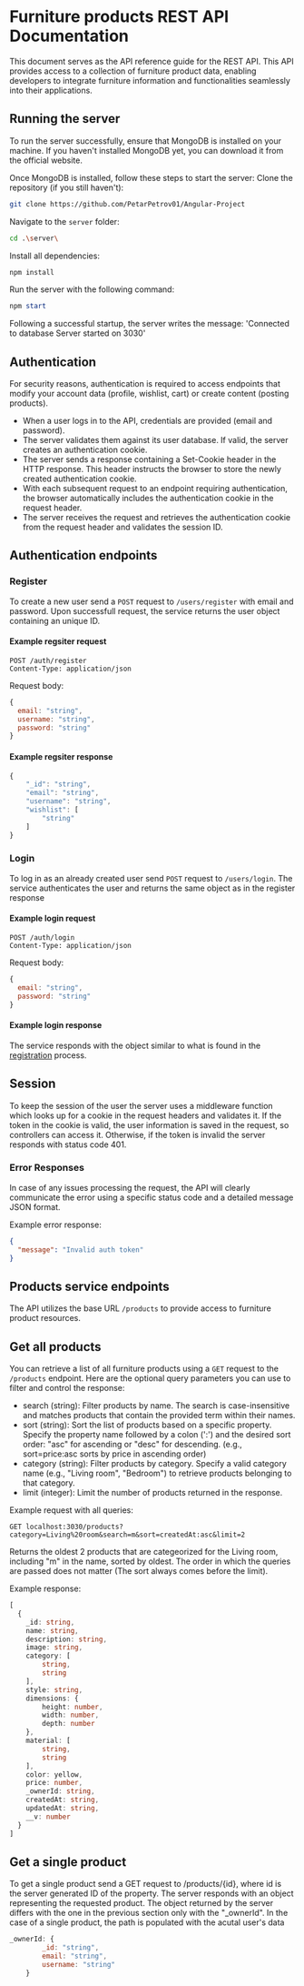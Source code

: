 # Furniture products REST API Documentation

This document serves as the API reference guide for the REST API. This API provides access to a collection of furniture product data, enabling developers to integrate furniture information and functionalities seamlessly into their applications.

## Running the server

To run the server successfully, ensure that MongoDB is installed on your machine. If you haven't installed MongoDB yet, you can download it from the official website.

Once MongoDB is installed, follow these steps to start the server:
Clone the repository (if you still haven't):

```bash
git clone https://github.com/PetarPetrov01/Angular-Project
```

Navigate to the `server` folder:

```bash
cd .\server\
```

Install all dependencies:

```powershell
npm install
```

Run the server with the following command:

```powershell
npm start
```

Following a successful startup, the server writes the message:
'Connected to database
Server started on 3030'

## Authentication

For security reasons, authentication is required to access endpoints that modify your account data (profile, wishlist, cart) or create content (posting products).

- When a user logs in to the API, credentials are provided (email and password).
- The server validates them against its user database. If valid, the server creates an authentication cookie.
- The server sends a response containing a Set-Cookie header in the HTTP response. This header instructs the browser to store the newly created authentication cookie.
- With each subsequent request to an endpoint requiring authentication, the browser automatically includes the authentication cookie in the request header.
- The server receives the request and retrieves the authentication cookie from the request header and validates the session ID.

## Authentication endpoints

### Register

To create a new user send a `POST` request to `/users/register` with email and password. Upon successfull request, the service returns the user object containing an unique ID.

#### Example regsiter request

```
POST /auth/register
Content-Type: application/json
```

Request body:

```js
{
  email: "string",
  username: "string",
  password: "string"
}
```

#### Example regsiter response

```js
{
    "_id": "string",
    "email": "string",
    "username": "string",
    "wishlist": [
        "string"
    ]
}
```

### Login

To log in as an already created user send `POST` request to `/users/login`. The service authenticates the user and returns the same object as in the register response

#### Example login request

```
POST /auth/login
Content-Type: application/json
```

Request body:

```js
{
  email: "string",
  password: "string"
}
```

#### Example login response

The service responds with the object similar to what is found in the [registration](#example-request) process.

## Session

To keep the session of the user the server uses a middleware function which looks up for a cookie in the request headers and validates it. If the token in the cookie is valid, the user information is saved in the request, so controllers can access it. Otherwise, if the token is invalid the server responds with status code 401.

### Error Responses

In case of any issues processing the request, the API will clearly communicate the error using a specific status code and a detailed message JSON format.

Example error response:

```json
{
  "message": "Invalid auth token"
}
```

## Products service endpoints

The API utilizes the base URL `/products` to provide access to furniture product resources.

## Get all products

You can retrieve a list of all furniture products using a `GET` request to the `/products` endpoint. Here are the optional query parameters you can use to filter and control the response:

- search (string): Filter products by name. The search is case-insensitive and matches products that contain the provided term within their names.
- sort (string): Sort the list of products based on a specific property. Specify the property name followed by a colon (':') and the desired sort order: "asc" for ascending or "desc" for descending. (e.g., sort=price:asc sorts by price in ascending order)
- category (string): Filter products by category. Specify a valid category name (e.g., "Living room", "Bedroom") to retrieve products belonging to that category.
- limit (integer): Limit the number of products returned in the response.

Example request with all queries:

`GET localhost:3030/products?category=Living%20room&search=m&sort=createdAt:asc&limit=2`

Returns the oldest 2 products that are categeorized for the Living room, including "m" in the name, sorted by oldest.
The order in which the queries are passed does not matter (The sort always comes before the limit).

Example response:

```ts
[
  {
    _id: string,
    name: string,
    description: string,
    image: string,
    category: [
        string,
        string
    ],
    style: string,
    dimensions: {
        height: number,
        width: number,
        depth: number
    },
    material: [
        string,
        string
    ],
    color: yellow,
    price: number,
    _ownerId: string,
    createdAt: string,
    updatedAt: string,
    __v: number
  }
]
```

## Get a single product

To get a single product send a GET request to /products/{id}, where id is the server generated ID of the property. The server responds with an object representing the requested product. The object returned by the server differs with the one in the previous section only with the "_ownerId". In the case of a single product, the path is populated with the acutal user's data
```js
_ownerId: {
        _id: "string",
        email: "string",
        username: "string"
    }
````
